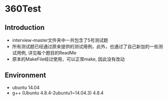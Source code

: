 # 360Test

## Introduction 
- interview-master文件夹中一共包含了5号测试题
- 所有测试题已经通过原来提供的测试用例，此外，也通过了自己新加的一些测试用例, 详见每个题目的ReadMe
- 原本的MakeFile经过使用，可以正常make, 因此没有改动

## Environment
- ubuntu 14.04
- g++ (Ubuntu 4.8.4-2ubuntu1~14.04.3) 4.8.4

